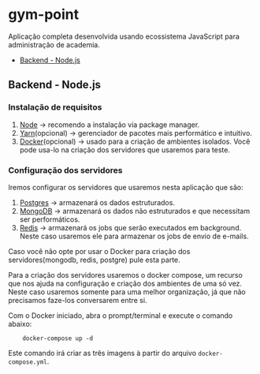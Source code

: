 # gym-point

Aplicação completa desenvolvida usando ecossistema JavaScript para administração de academia.

* [Backend - Node.js](#backend---node.js)

## Backend - Node.js

### Instalação de requisitos
1. [Node](https://nodejs.org/en/download/package-manager/) &rarr; recomendo a instalação via package manager.
2. [Yarn](https://yarnpkg.com/lang/en/)(opcional) &rarr; gerenciador de pacotes mais performático e intuitivo.
3. [Docker](https://www.docker.com/get-started)(opcional) &rarr; usado para a criação de ambientes isolados. Você pode usa-lo na criação dos servidores que usaremos para teste.

### Configuração dos servidores

Iremos configurar os servidores que usaremos nesta aplicação que são:

1. [Postgres](https://www.postgresql.org/) &rarr; armazenará os dados estruturados.
2. [MongoDB](https://www.mongodb.com) &rarr; armazenará os dados não estruturados e que necessitam ser performáticos.
3. [Redis](https://redis.io/) &rarr; armazenará os jobs que serão executados em background. Neste caso usaremos ele para armazenar os jobs de envio de e-mails.

Caso você não opte por usar o Docker para criação dos servidores(mongodb, redis, postgre) pule esta parte.

Para a criação dos servidores usaremos o docker compose, um recurso que nos ajuda na configuração e criação dos ambientes de uma só vez. Neste caso usaremos somente para uma melhor organização, já que não precisamos faze-los conversarem entre si.

Com o Docker iniciado, abra o prompt/terminal e execute o comando abaixo:

```shell
    docker-compose up -d
```

Este comando irá criar as três imagens à partir do arquivo ```docker-compose.yml```.

